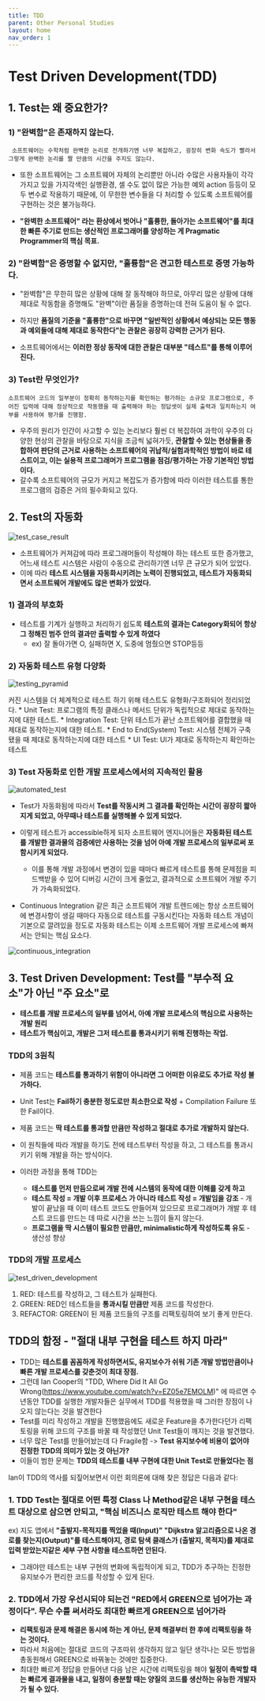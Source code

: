 ```yaml
---
title: TDD 
parent: Other Personal Studies 
layout: home
nav_order: 1
---
```


# Test Driven Development(TDD)

## 1. Test는 왜 중요한가?

### 1) "완벽함"은 존재하지 않는다.

     소프트웨어는 수학처럼 완벽한 논리로 전개하기엔 너무 복잡하고, 굉장히 변화 속도가 빨라서 그렇게 완벽한 논리를 짤 만큼의 시간을 주지도 않는다.

* 또한 소프트웨어는 그 소프트웨어 자체의 논리뿐만 아니라 수많은 사용자들이 각각 가지고 있을 가지각색인 실행환경, 셀 수도 없이 많은 가능한 예외 action 등등이 모두 변수로 작용하기 때문에, 이 무한한 변수들을 다 처리할 수 있도록 소프트웨어를 구현하는 것은 불가능하다. 

* **"완벽한 소프트웨어" 라는 환상에서 벗어나 "훌륭한, 돌아가는 소프트웨어"를 최대한 빠른 주기로 만드는 생산적인 프로그래머를 양성하는 게 Pragmatic Programmer의 핵심 목표.**

### 2) "완벽함"은 증명할 수 없지만, "훌륭함"은 견고한 테스트로 증명 가능하다.
* "완벽함"은 무한히 많은 상황에 대해 잘 동작해야 하므로, 아무리 많은 상황에 대해 제대로 작동함을 증명해도 "완벽"이란 품질을 증명하는데 전혀 도움이 될 수 없다.
  
* 하지만 **품질의 기준을 "훌륭한"으로 바꾸면 "일반적인 상황에서 예상되는 모든 행동과 예외들에 대해 제대로 동작한다"는 관찰은 굉장히 강력한 근거가 된다.**

* 소프트웨어에서는 **이러한 정상 동작에 대한 관찰은 대부분 "테스트"를 통해 이루어진다.**

### 3) Test란 무엇인가?

    소프트웨어 코드의 일부분이 정확히 동작하는지를 확인하는 평가하는 소규모 프로그램으로, 주어진 입력에 대해 정상적으로 작동했을 때 출력해야 하는 정답셋이 실제 출력과 일치하는지 여부를 사용하여 평가를 진행함.

* 우주의 원리가 인간이 사고할 수 있는 논리보다 훨씬 더 복잡하여 과학이 우주의 다양한 현상의 관찰을 바탕으로 지식을 조금씩 넓혀가듯, **관찰할 수 있는 현상들을 종합하여 판단의 근거로 사용하는 소프트웨어의 귀납적/실험과학적인 방법이 바로 테스트이고, 이는 실용적 프로그래머가 프로그램을 점검/평가하는 가장 기본적인 방법이다.**
* 갈수록 소프트웨어의 규모가 커지고 복잡도가 증가함에 따라 이러한 테스트를 통한 프로그램의 검증은 거의 필수화되고 있다.


## 2. Test의 자동화

![test_case_result](./../../images/testcaseresult.png)

* 소프트웨어가 커져감에 따라 프로그래머들이 작성해야 하는 테스트 또한 증가했고, 어느새 테스트 시스템은 사람이 수동으로 관리하기엔 너무 큰 규모가 되어 있었다.
* 이에 따라 **테스트 시스템을 자동화시키려는 노력이 진행되었고, 테스트가 자동화되면서 소프트웨어 개발에도 많은 변화가 있었다.**


### 1) 결과의 부호화

* 테스트를 기계가 실행하고 처리하기 쉽도록 **테스트의 결과는 Category화되어 항상 그 정해진 범주 안의 결과만 출력할 수 있게 하였다**
   * ex) 잘 돌아가면 O, 실패하면 X, 도중에 멈췄으면 STOP등등


### 2) 자동화 테스트 유형 다양화
![testing_pyramid](./../../images/testingpyramid.png)


커진 시스템을 더 체계적으로 테스트 하기 위해 테스트도 유형화/구조화되어 정리되었다.
    * Unit Test: 프로그램의 특정 클래스나 메서드 단위가 독립적으로 제대로 동작하는지에 대한 테스트.
    * Integration Test: 단위 테스트가 끝난 소프트웨어를 결합했을 때 제대로 동작하는지에 대한 테스트.
    * End to End(System) Test: 시스템 전체가 구축됐을 때 제대로 동작하는지에 대한 테스트
    * UI Test: UI가 제대로 동작하는지 확인하는 테스트

### 3) Test 자동화로 인한 개발 프로세스에서의 지속적인 활용

![automated_test](./../../images/automatedtest.jpg)
* Test가 자동화됨에 따라서 **Test를 작동시켜 그 결과를 확인하는 시간이 굉장히 짧아지게 되었고, 아무때나 테스트를 실행해볼 수 있게 되었다.**
* 이렇게 테스트가 accessible하게 되자 소프트웨어 엔지니어들은 **자동화된 테스트를 개발한 결과물의 검증에만 사용하는 것을 넘어 아예 개발 프로세스의 일부로써 포함시키게 되었다.**
    * 이를 통해 개발 과정에서 변경이 있을 때마다 빠르게 테스트를 통해 문제점을 피드백받을 수 있어 디버깅 시간이 크게 줄었고, 결과적으로 소프트웨어 개발 주기가 가속화되었다.

* Continuous Integration 같은 최근 소프트웨어 개발 트렌드에는 항상 소프트웨어에 변경사항이 생길 때마다 자동으로 테스트를 구동시킨다는 자동화 테스트 개념이 기본으로 깔려있을 정도로 자동화 테스트는 이제 소프트웨어 개발 프로세스에 빠져서는 안되는 핵심 요소다.

![continuous_integration](./../../images/continuousintegration.jpg)


## 3. Test Driven Development: Test를 "부수적 요소"가 아닌 "주 요소"로

* **테스트를 개발 프로세스의 일부를 넘어서, 아예 개발 프로세스의 핵심으로 사용하는 개발 원리**
* **테스트가 핵심이고, 개발은 그저 테스트를 통과시키기 위해 진행하는 작업.**

### TDD의 3원칙
  * 제품 코드는 **테스트를 통과하기 위함이 아니라면 그 어떠한 이유로도 추가로 작성 불가하다.**
  * Unit Test는 **Fail하기 충분한 정도로만 최소한으로 작성** + Compilation Failure 또한 Fail이다.
  * 제품 코드는 **딱 테스트를 통과할 만큼만 작성하고 절대로 추가로 개발하지 않는다.**


* 이 원칙들에 따라 개발을 하기도 전에 테스트부터 작성을 하고, 그 테스트를 통과시키기 위해 개발을 하는 방식이다.
* 이러한 과정을 통해 TDD는 
   * **테스트를 먼저 만듬으로써 개발 전에 시스템의 동작에 대한 이해를 갖게 하고**
   * **테스트 작성 = 개발 이후 프로세스 가 아니라 테스트 작성 = 개발임을 강조** - 개발이 끝났을 때 이미 테스트 코드도 만들어져 있으므로 프로그래머가 개발 후 테스트 코드를 만드는 데 따로 시간을 쓰는 느낌이 들지 않는다.
   * **프로그램을 딱 시스템이 필요한 만큼만, minimalistic하게 작성하도록 유도** - 생산성 향상

### TDD의 개발 프로세스
![test_driven_development](./../../images/tdd.png)
1) RED: 테스트를 작성하고, 그 테스트가 실패한다.
2) GREEN: RED인 테스트들을 **통과시킬 만큼만** 제품 코드를 작성한다.
3) REFACTOR: GREEN이 된 제품 코드들의 구조를 리팩토링하여 보기 좋게 만든다.


## TDD의 함정 - "절대 내부 구현을 테스트 하지 마라"
* TDD는 **테스트를 꼼꼼하게 작성하면서도, 유지보수가 쉬워 기존 개발 방법만큼이나 빠른 개발 프로세스를 갖춘것이 최대 장점.**
* 그런데 Ian Cooper의 "TDD, Where Did It All Go Wrong(https://www.youtube.com/watch?v=EZ05e7EMOLM)" 에 따르면 수년동안 TDD를 실행한 개발자들은 실무에서 TDD를 적용했을 때 그러한 장점이 나오지 않는다는 것을 발견한다
* Test를 미리 작성하고 개발을 진행했음에도 새로운 Feature을 추가한다던가 리팩토링을 위해 코드의 구조를 바꿀 때 작성했던 Unit Test들이 깨지는 것을 발견했다.
* 너무 많은 Test를 만들어놨는데 다 Fragile함 -> **Test 유지보수에 비용이 없어야 진정한 TDD의 의미가 있는 것 아닌가?**
* 이들이 범한 문제는 **TDD의 테스트를 내부 구현에 대한 Unit Test로 만들었다는 점**

Ian이 TDD의 역사를 되짚어보면서 이런 회의론에 대해 찾은 정답은 다음과 같다:

### 1. TDD Test는 절대로 어떤 특정 Class 나 Method같은 내부 구현을 테스트 대상으로 삼으면 안되고, "핵심 비즈니스 로직만 테스트 해야 한다"
ex) 지도 앱에서 **"출발지-목적지를 찍었을 때(Input)" "Dijkstra 알고리즘으로 나온 경로를 찾는지(Output)"를 테스트해야지, 경로 탐색 클래스가 (출발지, 목적지)를 제대로 입력 받았는지같은 세부 구현 사항을 테스트하면 안된다.**

* 그래야만 테스트는 내부 구현의 변화에 독립적이게 되고, TDD가 추구하는 진정한 유지보수가 편리한 코드를 작성할 수 있게 된다.

### 2. TDD에서 가장 우선시되야 되는건 "RED에서 GREEN으로 넘어가는 과정이다". 무슨 수를 써서라도 최대한 빠르게 GREEN으로 넘어가라
* **리팩토링과 문제 해결은 동시에 하는 게 아닌, 문제 해결부터 한 후에 리팩토링을 하는 것이다.**
* 따라서 처음에는 절대로 코드의 구조따위 생각하지 않고 일단 생각나는 모든 방법을 총동원해서 GREEN으로 바꿔놓는 것에만 집중한다.
* 최대한 빠르게 정답을 만들어낸 다음 남은 시간에 리팩토링을 해야 **일정이 촉박할 때는 빠르게 결과물을 내고, 일정이 충분할 때는 양질의 코드를 생산하는 유능한 개발자가 될 수 있다.**
